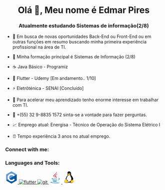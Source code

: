 <h1 align="center">Olá 👋, Meu nome é Edmar Pires</h1>
<h3 align="center">Atualmente estudando Sistemas de informação(2/8)</h3>

- 🌌 Em busca de novas oportunidades Back-End ou Front-End ou em outras funções em resumo buscando minha primeira experiência profissional na área de TI.

- 🌱 Minha formação principal é Sistemas de Informação (2/8)
-  ☕ Java Básico - Programiz
-  📱 Flutter - Udemy [Em andamento.. 1/10]
-  ⚡ Eletrôténica - SENAI [Concluído]
- 💖 Para acelerar meu aprendizado tenho enorme interesse em trabalhar com TI.

- 💬 +(55) 32 9-8835 1572 sinta-se a vontade para fazer perguntas.

- 📈 Emprego atual: Energisa - Técnico de Operação do Sistema Elétrico I
- ⏰ Tempo experiência 3 anos no atual emprego.

<h3 align="left">Connect with me:</h3>
<p align="left">
</p>

<h3 align="left">Languages and Tools:</h3>
<p align="left"> <a href="https://www.cprogramming.com/" target="_blank" rel="noreferrer"> <img src="https://raw.githubusercontent.com/devicons/devicon/master/icons/c/c-original.svg" alt="c" width="40" height="40"/> </a> <a href="https://flutter.dev" target="_blank" rel="noreferrer"> <img src="https://www.vectorlogo.zone/logos/flutterio/flutterio-icon.svg" alt="flutter" width="40" height="40"/> </a> <a href="https://git-scm.com/" target="_blank" rel="noreferrer"> <img src="https://www.vectorlogo.zone/logos/git-scm/git-scm-icon.svg" alt="git" width="40" height="40"/> </a> <a href="https://www.java.com" target="_blank" rel="noreferrer"> <img src="https://raw.githubusercontent.com/devicons/devicon/master/icons/java/java-original.svg" alt="java" width="40" height="40"/> </a> <a href="https://www.linux.org/" target="_blank" rel="noreferrer"> <img src="https://raw.githubusercontent.com/devicons/devicon/master/icons/linux/linux-original.svg" alt="linux" width="40" height="40"/> </a> </p>

